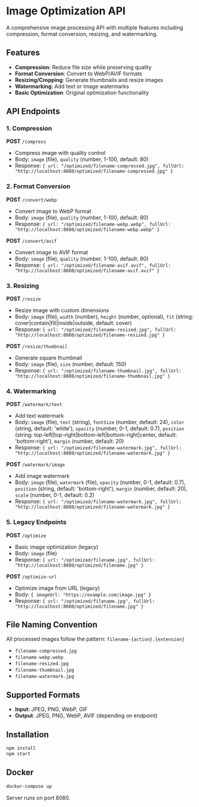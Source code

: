# Image Optimization API

A comprehensive image processing API with multiple features including compression, format conversion, resizing, and watermarking.

## Features

- **Compression**: Reduce file size while preserving quality
- **Format Conversion**: Convert to WebP/AVIF formats
- **Resizing/Cropping**: Generate thumbnails and resize images
- **Watermarking**: Add text or image watermarks
- **Basic Optimization**: Original optimization functionality

## API Endpoints

### 1. Compression
**POST** `/compress`
- Compress image with quality control
- Body: `image` (file), `quality` (number, 1-100, default: 80)
- Response: `{ url: "/optimized/filename-compressed.jpg", fullUrl: "http://localhost:8080/optimized/filename-compressed.jpg" }`

### 2. Format Conversion
**POST** `/convert/webp`
- Convert image to WebP format
- Body: `image` (file), `quality` (number, 1-100, default: 80)
- Response: `{ url: "/optimized/filename-webp.webp", fullUrl: "http://localhost:8080/optimized/filename-webp.webp" }`

**POST** `/convert/avif`
- Convert image to AVIF format
- Body: `image` (file), `quality` (number, 1-100, default: 80)
- Response: `{ url: "/optimized/filename-avif.avif", fullUrl: "http://localhost:8080/optimized/filename-avif.avif" }`

### 3. Resizing
**POST** `/resize`
- Resize image with custom dimensions
- Body: `image` (file), `width` (number), `height` (number, optional), `fit` (string: cover|contain|fill|inside|outside, default: cover)
- Response: `{ url: "/optimized/filename-resized.jpg", fullUrl: "http://localhost:8080/optimized/filename-resized.jpg" }`

**POST** `/resize/thumbnail`
- Generate square thumbnail
- Body: `image` (file), `size` (number, default: 150)
- Response: `{ url: "/optimized/filename-thumbnail.jpg", fullUrl: "http://localhost:8080/optimized/filename-thumbnail.jpg" }`

### 4. Watermarking
**POST** `/watermark/text`
- Add text watermark
- Body: `image` (file), `text` (string), `fontSize` (number, default: 24), `color` (string, default: 'white'), `opacity` (number, 0-1, default: 0.7), `position` (string: top-left|top-right|bottom-left|bottom-right|center, default: 'bottom-right'), `margin` (number, default: 20)
- Response: `{ url: "/optimized/filename-watermark.jpg", fullUrl: "http://localhost:8080/optimized/filename-watermark.jpg" }`

**POST** `/watermark/image`
- Add image watermark
- Body: `image` (file), `watermark` (file), `opacity` (number, 0-1, default: 0.7), `position` (string, default: 'bottom-right'), `margin` (number, default: 20), `scale` (number, 0-1, default: 0.2)
- Response: `{ url: "/optimized/filename-watermark.jpg", fullUrl: "http://localhost:8080/optimized/filename-watermark.jpg" }`

### 5. Legacy Endpoints
**POST** `/optimize`
- Basic image optimization (legacy)
- Body: `image` (file)
- Response: `{ url: "/optimized/filename.jpg", fullUrl: "http://localhost:8080/optimized/filename.jpg" }`

**POST** `/optimize-url`
- Optimize image from URL (legacy)
- Body: `{ imageUrl: "https://example.com/image.jpg" }`
- Response: `{ url: "/optimized/filename.jpg", fullUrl: "http://localhost:8080/optimized/filename.jpg" }`

## File Naming Convention

All processed images follow the pattern: `filename-{action}.{extension}`
- `filename-compressed.jpg`
- `filename-webp.webp`
- `filename-resized.jpg`
- `filename-thumbnail.jpg`
- `filename-watermark.jpg`

## Supported Formats

- **Input**: JPEG, PNG, WebP, GIF
- **Output**: JPEG, PNG, WebP, AVIF (depending on endpoint)

## Installation

```bash
npm install
npm start
```

## Docker

```bash
docker-compose up
```

Server runs on port 8080.
